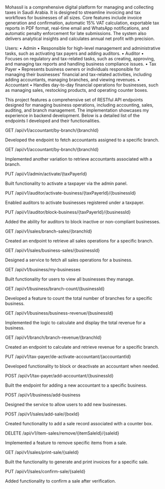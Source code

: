 Mohassil is a comprehensive digital platform for managing and collecting taxes in Saudi Arabia. It is designed to streamline invoicing and tax workflows for businesses of all sizes. Core features include invoice generation and confirmation, automatic 15% VAT calculation, exportable tax reports in PDF format, real-time email and WhatsApp notifications, and automatic penalty enforcement for late submissions. The system also delivers analytical insights and calculates annual net profit with precision.

Users: 
•  Admin
•	Responsible for high-level management and administrative tasks, such as activating tax payers and adding auditors.
•  Auditor
•	Focuses on regulatory and tax-related tasks, such as creating, approving, and managing tax reports and handling business compliance issues.
•  Tax Payer
•	Represents business owners or individuals responsible for managing their businesses' financial and tax-related activities, including adding accountants, managing branches, and viewing revenues.
•  Accountant
•	Handles day-to-day financial operations for businesses, such as managing sales, restocking products, and operating counter boxes.


This project features a comprehensive set of RESTful API endpoints designed for managing business operations,
including accounting, sales, auditing, and branch management. The implementation showcases my experience in backend development.
Below is a detailed list of the endpoints I developed and their functionalities.


GET /api/v1/accountant/by-branch/{branchId}

Developed the endpoint to fetch accountants assigned to a specific branch.

GET /api/v1/accountant/by-branch/{branchId}

Implemented another variation to retrieve accountants associated with a branch.

PUT /api/v1/admin/activate/{taxPayerId}

Built functionality to activate a taxpayer via the admin panel.

PUT /api/v1/auditor/activate-business/{taxPayerId}/{businessId}

Enabled auditors to activate businesses registered under a taxpayer.

PUT /api/v1/auditor/block-business/{taxPayerId}/{businessId}

Added the ability for auditors to block inactive or non-compliant businesses.

GET /api/v1/sales/branch-sales/{branchId}

Created an endpoint to retrieve all sales operations for a specific branch.

GET /api/v1/sales/business-sales/{businessId}

Designed a service to fetch all sales operations for a business.

GET /api/v1/business/my-businesses

Built functionality for users to view all businesses they manage.

GET /api/v1/business/branch-count/{businessId}

Developed a feature to count the total number of branches for a specific business.

GET /api/v1/business/business-revenue/{businessId}

Implemented the logic to calculate and display the total revenue for a business.

GET /api/v1/branch/branch-revenue/{branchId}

Created an endpoint to calculate and retrieve revenue for a specific branch.

PUT /api/v1/tax-payer/de-activate-accountant/{accountantId}

Developed functionality to block or deactivate an accountant when needed.

POST /api/v1/tax-payer/add-accountant/{businessId}

Built the endpoint for adding a new accountant to a specific business.

POST /api/v1/business/add-business

Designed the service to allow users to add new businesses.

POST /api/v1/sales/add-sale/{boxId}

Created functionality to add a sale record associated with a counter box.

DELETE /api/v1/item-sales/remove/{itemSaleId}/{saleId}

Implemented a feature to remove specific items from a sale.

GET /api/v1/sales/print-sale/{saleId}

Built the functionality to generate and print invoices for a specific sale.

PUT /api/v1/sales/confirm-sale/{saleId}

Added functionality to confirm a sale after verification.

